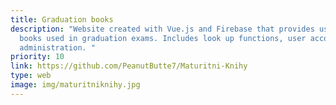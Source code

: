 ```yaml
---
title: Graduation books
description: "Website created with Vue.js and Firebase that provides users with
  books used in graduation exams. Includes look up functions, user accounts and
  administration. "
priority: 10
link: https://github.com/PeanutButte7/Maturitni-Knihy
type: web
image: img/maturitniknihy.jpg
---
```

